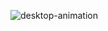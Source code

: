 ![desktop-animation](https://user-images.githubusercontent.com/25117249/41109691-395b81a0-6a95-11e8-8041-338d64e5863c.gif)
